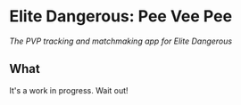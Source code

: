 # Elite Dangerous: Pee Vee Pee
*The PVP tracking and matchmaking app for Elite Dangerous*

## What
It's a work in progress. Wait out!
